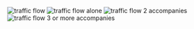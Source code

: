 ![traffic flow](https://github.com/arghavanaslani/MoT_path_analysis/assets/100693526/1aca7af6-001e-4404-a8c9-783ed45c9343)
![traffic flow alone](https://github.com/arghavanaslani/MoT_path_analysis/assets/100693526/ca9bf7bd-2c26-4fe5-8b05-dd0b8ecd7c6e)
![traffic flow 2 accompanies](https://github.com/arghavanaslani/MoT_path_analysis/assets/100693526/b151a62a-8ceb-451f-90a3-7e26aa00147e)
![traffic flow 3 or more accompanies](https://github.com/arghavanaslani/MoT_path_analysis/assets/100693526/83a9d501-1bb9-45fc-9acf-3b6508bb6043)
